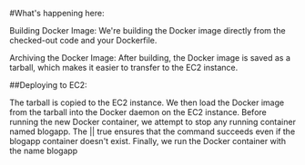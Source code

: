 #What's happening here:

Building Docker Image: We're building the Docker image directly from the checked-out code and your Dockerfile.

Archiving the Docker Image: After building, the Docker image is saved as a tarball, which makes it easier to transfer to the EC2 instance.

##Deploying to EC2:

The tarball is copied to the EC2 instance.
We then load the Docker image from the tarball into the Docker daemon on the EC2 instance.
Before running the new Docker container, we attempt to stop any running container named blogapp. The || true ensures that the command succeeds even if the blogapp container doesn't exist.
Finally, we run the Docker container with the name blogapp
